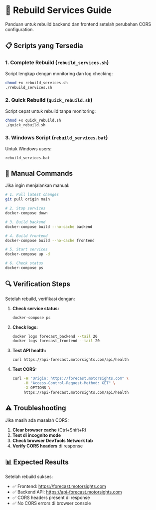 # 🔄 Rebuild Services Guide

Panduan untuk rebuild backend dan frontend setelah perubahan CORS configuration.

## 📋 Scripts yang Tersedia

### 1. **Complete Rebuild** (`rebuild_services.sh`)
Script lengkap dengan monitoring dan log checking:
```bash
chmod +x rebuild_services.sh
./rebuild_services.sh
```

### 2. **Quick Rebuild** (`quick_rebuild.sh`)
Script cepat untuk rebuild tanpa monitoring:
```bash
chmod +x quick_rebuild.sh
./quick_rebuild.sh
```

### 3. **Windows Script** (`rebuild_services.bat`)
Untuk Windows users:
```cmd
rebuild_services.bat
```

## 🚀 Manual Commands

Jika ingin menjalankan manual:

```bash
# 1. Pull latest changes
git pull origin main

# 2. Stop services
docker-compose down

# 3. Build backend
docker-compose build --no-cache backend

# 4. Build frontend
docker-compose build --no-cache frontend

# 5. Start services
docker-compose up -d

# 6. Check status
docker-compose ps
```

## 🔍 Verification Steps

Setelah rebuild, verifikasi dengan:

1. **Check service status:**
   ```bash
   docker-compose ps
   ```

2. **Check logs:**
   ```bash
   docker logs forecast_backend --tail 20
   docker logs forecast_frontend --tail 20
   ```

3. **Test API health:**
   ```bash
   curl https://api-forecast.motorsights.com/api/health
   ```

4. **Test CORS:**
   ```bash
   curl -H "Origin: https://forecast.motorsights.com" \
        -H "Access-Control-Request-Method: GET" \
        -X OPTIONS \
        https://api-forecast.motorsights.com/api/health
   ```

## ⚠️ Troubleshooting

Jika masih ada masalah CORS:

1. **Clear browser cache** (Ctrl+Shift+R)
2. **Test di incognito mode**
3. **Check browser DevTools Network tab**
4. **Verify CORS headers** di response

## 📊 Expected Results

Setelah rebuild sukses:
- ✅ Frontend: https://forecast.motorsights.com
- ✅ Backend API: https://api-forecast.motorsights.com
- ✅ CORS headers present di response
- ✅ No CORS errors di browser console
